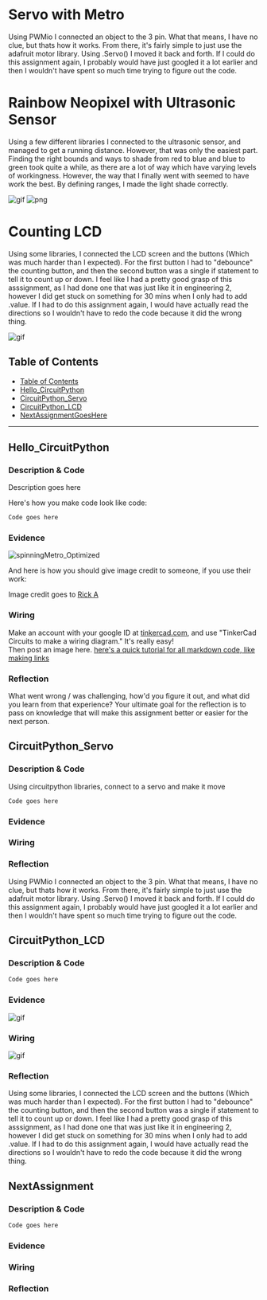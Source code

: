 # Servo with Metro
Using PWMio I connected an object to the 3 pin. What that means, I have no clue, but thats how it works. From there, it's fairly simple to just use the adafruit motor library. Using .Servo() I moved it back and forth. If I could do this assignment again, I probably would have just googled it a lot earlier and then I wouldn't have spent so much time trying to figure out the code.

# Rainbow Neopixel with Ultrasonic Sensor
Using a few different libraries I connected to the ultrasonic sensor, and managed to get a running distance. However, that was only the easiest part. Finding the right bounds and ways to shade from red to blue and blue to green took quite a while, as there are a lot of way which have varying levels of workingness. However, the way that I finally went with seemed to have work the best. By defining ranges, I made the light shade correctly.

![gif](https://github.com/kshinoz98/CircuitPython/blob/master/ezgifgif.gif?raw=true) ![png](https://raw.githubusercontent.com/kshinoz98/CircuitPython/f4be6df7eb8828500e94754d2ccb5b5c8cd2b276/Screenshot%202022-09-19%20154243.png)

# Counting LCD
Using some libraries, I connected the LCD screen and the buttons (Which was much harder than I expected). For the first button I had to "debounce" the counting button, and then the second button was a single if statement to tell it to count up or down. I feel like I had a pretty good grasp of this asssignment, as I had done one that was just like it in engineering 2, however I did get stuck on something for 30 mins when I only had to add .value. If I had to do this assignment again, I would have actually read the directions so I wouldn't have to redo the code because it did the wrong thing.

![gif](https://github.com/kshinoz98/CircuitPython/blob/master/ezgif-2.gif?raw=true)

## Table of Contents
* [Table of Contents](#TableOfContents)
* [Hello_CircuitPython](#Hello_CircuitPython)
* [CircuitPython_Servo](#CircuitPython_Servo)
* [CircuitPython_LCD](#CircuitPython_LCD)
* [NextAssignmentGoesHere](#NextAssignment)
---

## Hello_CircuitPython

### Description & Code
Description goes here

Here's how you make code look like code:

```python
Code goes here

```


### Evidence


![spinningMetro_Optimized](https://user-images.githubusercontent.com/54641488/192549584-18285130-2e3b-4631-8005-0792c2942f73.gif)


And here is how you should give image credit to someone, if you use their work:

Image credit goes to [Rick A](https://www.youtube.com/watch?v=dQw4w9WgXcQ&scrlybrkr=8931d0bc)



### Wiring
Make an account with your google ID at [tinkercad.com](https://www.tinkercad.com/learn/circuits), and use "TinkerCad Circuits to make a wiring diagram."  It's really easy!  
Then post an image here.   [here's a quick tutorial for all markdown code, like making links](https://guides.github.com/features/mastering-markdown/)

### Reflection
What went wrong / was challenging, how'd you figure it out, and what did you learn from that experience?  Your ultimate goal for the reflection is to pass on knowledge that will make this assignment better or easier for the next person.




## CircuitPython_Servo

### Description & Code

Using circuitpython libraries, connect to a servo and make it move

```python
Code goes here

```

### Evidence



### Wiring

### Reflection

Using PWMio I connected an object to the 3 pin. What that means, I have no clue, but thats how it works. From there, it's fairly simple to just use the adafruit motor library. Using .Servo() I moved it back and forth. If I could do this assignment again, I probably would have just googled it a lot earlier and then I wouldn't have spent so much time trying to figure out the code.

## CircuitPython_LCD

### Description & Code

```python
Code goes here

```

### Evidence

![gif](https://github.com/kshinoz98/CircuitPython/blob/master/ezgif-2.gif?raw=true)

### Wiring

![gif](https://raw.githubusercontent.com/kshinoz98/CircuitPython/b45fed4ddee888d03481fca24c670a8d5ac0b01c/Screenshot%202022-09-27%20144318.png)

### Reflection

Using some libraries, I connected the LCD screen and the buttons (Which was much harder than I expected). For the first button I had to "debounce" the counting button, and then the second button was a single if statement to tell it to count up or down. I feel like I had a pretty good grasp of this asssignment, as I had done one that was just like it in engineering 2, however I did get stuck on something for 30 mins when I only had to add .value. If I had to do this assignment again, I would have actually read the directions so I wouldn't have to redo the code because it did the wrong thing.

## NextAssignment

### Description & Code

```python
Code goes here

```

### Evidence

### Wiring

### Reflection
